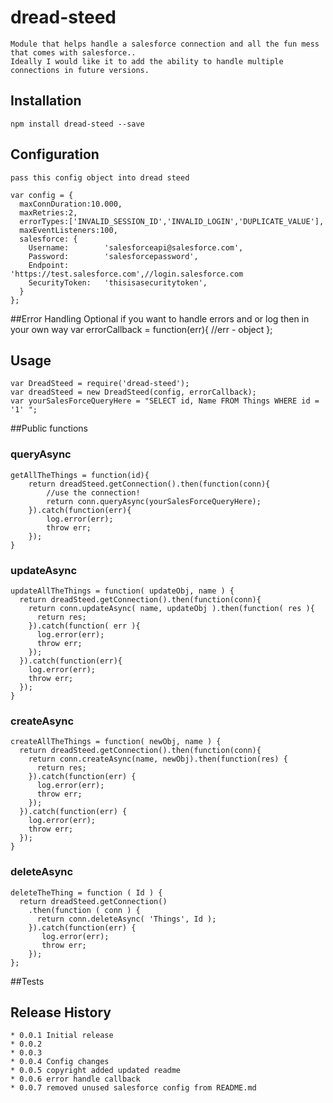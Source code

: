 # dread-steed
    Module that helps handle a salesforce connection and all the fun mess that comes with salesforce..
    Ideally I would like it to add the ability to handle multiple connections in future versions.
## Installation
    npm install dread-steed --save
## Configuration
    pass this config object into dread steed

    var config = {
      maxConnDuration:10.000,
      maxRetries:2,
      errorTypes:['INVALID_SESSION_ID','INVALID_LOGIN','DUPLICATE_VALUE'],
      maxEventListeners:100,
      salesforce: {
        Username:        'salesforceapi@salesforce.com',
        Password:        'salesforcepassword',
        Endpoint:        'https://test.salesforce.com',//login.salesforce.com
        SecurityToken:   'thisisasecuritytoken',
      }
    };

##Error Handling
    Optional if you want to handle errors and or log then in your own way
    var errorCallback = function(err){
        //err - object
    };

## Usage
    var DreadSteed = require('dread-steed');
    var dreadSteed = new DreadSteed(config, errorCallback);
    var yourSalesForceQueryHere = "SELECT id, Name FROM Things WHERE id = '1' ";

##Public functions
### queryAsync
    getAllTheThings = function(id){
        return dreadSteed.getConnection().then(function(conn){
            //use the connection!
            return conn.queryAsync(yourSalesForceQueryHere);
        }).catch(function(err){
            log.error(err);
            throw err;
        });
    }
### updateAsync
    updateAllTheThings = function( updateObj, name ) {
      return dreadSteed.getConnection().then(function(conn){
        return conn.updateAsync( name, updateObj ).then(function( res ){
          return res;
        }).catch(function( err ){
          log.error(err);
          throw err;
        });
      }).catch(function(err){
        log.error(err);
        throw err;
      });
    }
### createAsync
    createAllTheThings = function( newObj, name ) {
      return dreadSteed.getConnection().then(function(conn){
        return conn.createAsync(name, newObj).then(function(res) {
          return res;
        }).catch(function(err) {
          log.error(err);
          throw err;
        });
      }).catch(function(err) {
        log.error(err);
        throw err;
      });
    }
### deleteAsync
    deleteTheThing = function ( Id ) {
      return dreadSteed.getConnection()
        .then(function ( conn ) {
          return conn.deleteAsync( 'Things', Id );
        }).catch(function(err) {
           log.error(err);
           throw err;
        });
    };
##Tests
## Release History
    * 0.0.1 Initial release
    * 0.0.2
    * 0.0.3
    * 0.0.4 Config changes
    * 0.0.5 copyright added updated readme
    * 0.0.6 error handle callback
    * 0.0.7 removed unused salesforce config from README.md